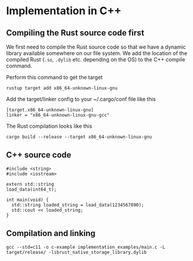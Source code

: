 
# Implementation in C++

## Compiling the Rust source code first

We first need to compile the Rust source code so that we have a dynamic library available somewhere on our file system. We add the location of the compiled Rust (`.so`, `.dylib` etc. depending on the OS) to the C++ compile command.

Perform this command to get the target
```
rustup target add x86_64-unknown-linux-gnu
```

Add the target/linker config to your ~/.cargo/conf file like this
```
[target.x86_64-unknown-linux-gnu]
linker = "x86_64-unknown-linux-gnu-gcc"
```
The Rust compilation looks like this
```
cargo build --release --target x86_64-unknown-linux-gnu
```
## C++ source code
```
#include <string>
#include <iostream>

extern std::string
load_data(int64_t);

int main(void) {
  std::string loaded_string = load_data(1234567890);
  std::cout << loaded_string; 
}
```
## Compilation and linking
```
gcc --std=c11 -o c-example implementation_examples/main.c -L target/release/ -librust_native_storage_library.dylib
```